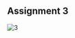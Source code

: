 ## Assignment 3

![3](https://user-images.githubusercontent.com/88143329/168417902-43a043f7-8091-4476-b542-5e228ed537de.png)
